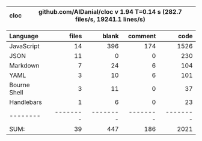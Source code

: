 cloc|github.com/AlDanial/cloc v 1.94  T=0.14 s (282.7 files/s, 19241.1 lines/s)
--- | ---

Language|files|blank|comment|code
:-------|-------:|-------:|-------:|-------:
JavaScript|14|396|174|1526
JSON|11|0|0|230
Markdown|7|24|6|104
YAML|3|10|6|101
Bourne Shell|3|11|0|37
Handlebars|1|6|0|23
--------|--------|--------|--------|--------
SUM:|39|447|186|2021
